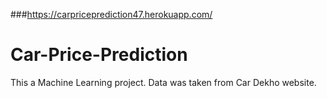 ###https://carpriceprediction47.herokuapp.com/


# Car-Price-Prediction
This a Machine Learning project. Data was taken from Car Dekho website.
